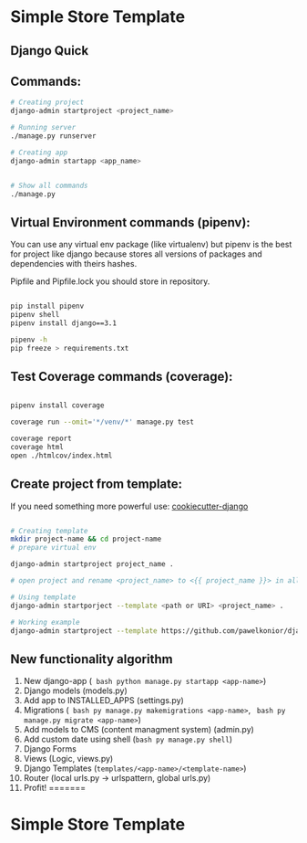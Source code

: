 # Simple Store Template 

## Django Quick

## Commands:

```bash
# Creating project
django-admin startproject <project_name>

# Running server
./manage.py runserver

# Creating app
django-admin startapp <app_name>


# Show all commands
./manage.py

```

## Virtual Environment commands (pipenv):

You can use any virtual env package (like virtualenv) but pipenv is the best for project like django because stores all versions of packages and dependencies with theirs hashes.

Pipfile and Pipfile.lock you should store in repository.
```bash

pip install pipenv
pipenv shell
pipenv install django==3.1

pipenv -h
pip freeze > requirements.txt

```

## Test Coverage commands (coverage):

```bash

pipenv install coverage

coverage run --omit='*/venv/*' manage.py test

coverage report
coverage html
open ./htmlcov/index.html

```

## Create project from template:

If you need something more powerful use:
[cookiecutter-django](https://github.com/pydanny/cookiecutter-django)

```bash

# Creating template
mkdir project-name && cd project-name
# prepare virtual env

django-admin startproject project_name .

# open project and rename <project_name> to <{{ project_name }}> in all files

# Using template
django-admin startporject --template <path or URI> <project_name> .

# Working example
django-admin startproject --template https://github.com/pawelkonior/django_template/archive/master.zip new_latest_proj .

```

## New functionality algorithm

1. New django-app (``` bash python manage.py startapp <app-name>```)
2. Django models (models.py)
3. Add app to INSTALLED_APPS (settings.py)
4. Migrations (``` bash py manage.py makemigrations <app-name>```, ``` bash py manage.py migrate <app-name>```)
5. Add models to CMS (content managment system) (admin.py)
6. Add custom date using shell (```bash py manage.py shell```)
7. Django Forms
8. Views (Logic, views.py)
9. Django Templates (```templates/<app-name>/<template-name>```)
10. Router (local urls.py -> urlspattern, global urls.py)
11. Profit!
=======
# Simple Store Template 

